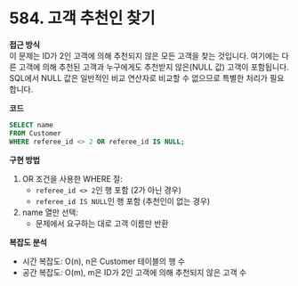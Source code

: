 # 584. 고객 추천인 찾기

**접근 방식**  
이 문제는 ID가 2인 고객에 의해 추천되지 않은 모든 고객을 찾는 것입니다. 여기에는 다른 고객에 의해 추천된 고객과 누구에게도 추천받지 않은(NULL 값) 고객이 포함됩니다. SQL에서 NULL 값은 일반적인 비교 연산자로 비교할 수 없으므로 특별한 처리가 필요합니다.

**코드**  
```sql
SELECT name 
FROM Customer
WHERE referee_id <> 2 OR referee_id IS NULL;
```

**구현 방법**  
1. OR 조건을 사용한 WHERE 절:
   * `referee_id <> 2`인 행 포함 (2가 아닌 경우)
   * `referee_id IS NULL`인 행 포함 (추천인이 없는 경우)
2. name 열만 선택:
   * 문제에서 요구하는 대로 고객 이름만 반환

**복잡도 분석**  
* 시간 복잡도: O(n), n은 Customer 테이블의 행 수
* 공간 복잡도: O(m), m은 ID가 2인 고객에 의해 추천되지 않은 고객 수